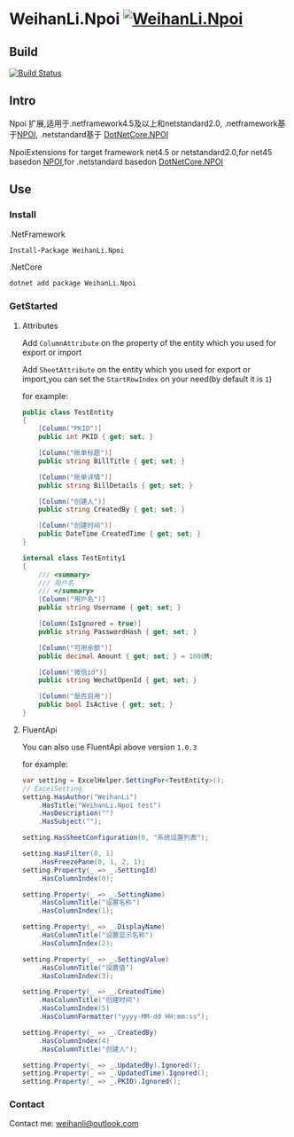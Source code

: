 # WeihanLi.Npoi [![WeihanLi.Npoi](https://img.shields.io/nuget/v/WeihanLi.Npoi.svg)](https://www.nuget.org/packages/WeihanLi.Npoi/)

## Build

[![Build Status](https://travis-ci.org/WeihanLi/WeihanLi.Npoi.svg?branch=master)](https://travis-ci.org/WeihanLi/WeihanLi.Npoi)

## Intro

Npoi 扩展,适用于.netframework4.5及以上和netstandard2.0, .netframework基于[NPOI](https://www.nuget.org/packages/NPOI/), .netstandard基于 [DotNetCore.NPOI](https://www.nuget.org/packages/DotNetCore.NPOI/)

NpoiExtensions for target framework net4.5 or netstandard2.0,for net45 basedon [NPOI](https://www.nuget.org/packages/NPOI/),for .netstandard basedon [DotNetCore.NPOI](https://www.nuget.org/packages/DotNetCore.NPOI/)

## Use

### Install

.NetFramework

``` bash
Install-Package WeihanLi.Npoi
```

.NetCore

``` bash
dotnet add package WeihanLi.Npoi
```

### GetStarted

1. Attributes

    Add `ColumnAttribute` on the property of the entity which you used for export or import

    Add `SheetAttribute` on the entity which you used for export or import,you can set the `StartRowIndex` on your need(by default it is `1`)

    for example:

    ``` csharp
    public class TestEntity
    {
        [Column("PKID")]
        public int PKID { get; set; }

        [Column("账单标题")]
        public string BillTitle { get; set; }

        [Column("账单详情")]
        public string BillDetails { get; set; }

        [Column("创建人")]
        public string CreatedBy { get; set; }

        [Column("创建时间")]
        public DateTime CreatedTime { get; set; }
    }

    internal class TestEntity1
    {
        /// <summary>
        /// 用户名
        /// </summary>
        [Column("用户名")]
        public string Username { get; set; }

        [Column(IsIgnored = true)]
        public string PasswordHash { get; set; }

        [Column("可用余额")]
        public decimal Amount { get; set; } = 1000M;

        [Column("微信id")]
        public string WechatOpenId { get; set; }

        [Column("是否启用")]
        public bool IsActive { get; set; }
    }
    ```

1. FluentApi

    You can also use FluentApi above version `1.0.3`

    for example:

    ``` csharp
    var setting = ExcelHelper.SettingFor<TestEntity>();
    // ExcelSetting
    setting.HasAuthor("WeihanLi")
        .HasTitle("WeihanLi.Npoi test")
        .HasDescription("")
        .HasSubject("");

    setting.HasSheetConfiguration(0, "系统设置列表");

    setting.HasFilter(0, 1)
        .HasFreezePane(0, 1, 2, 1);
    setting.Property(_ => _.SettingId)
        .HasColumnIndex(0);

    setting.Property(_ => _.SettingName)
        .HasColumnTitle("设置名称")
        .HasColumnIndex(1);

    setting.Property(_ => _.DisplayName)
        .HasColumnTitle("设置显示名称")
        .HasColumnIndex(2);

    setting.Property(_ => _.SettingValue)
        .HasColumnTitle("设置值")
        .HasColumnIndex(3);

    setting.Property(_ => _.CreatedTime)
        .HasColumnTitle("创建时间")
        .HasColumnIndex(5)
        .HasColumnFormatter("yyyy-MM-dd HH:mm:ss");

    setting.Property(_ => _.CreatedBy)
        .HasColumnIndex(4)
        .HasColumnTitle("创建人");

    setting.Property(_ => _.UpdatedBy).Ignored();
    setting.Property(_ => _.UpdatedTime).Ignored();
    setting.Property(_ => _.PKID).Ignored();
    ```

### Contact

Contact me: weihanli@outlook.com
